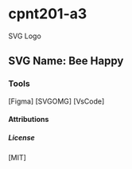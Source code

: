 # cpnt201-a3
SVG Logo

## SVG Name: Bee Happy

### Tools
[Figma]
[SVGOMG]
[VsCode]

#### Attributions


##### License
[MIT]

